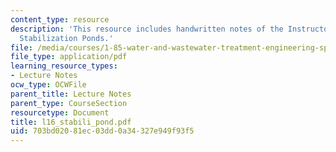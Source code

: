 ```yaml
---
content_type: resource
description: 'This resource includes handwritten notes of the Instructor on the topic:
  Stabilization Ponds.'
file: /media/courses/1-85-water-and-wastewater-treatment-engineering-spring-2006/703bd02081ec03dd0a34327e949f93f5_l16_stabili_pond.pdf
file_type: application/pdf
learning_resource_types:
- Lecture Notes
ocw_type: OCWFile
parent_title: Lecture Notes
parent_type: CourseSection
resourcetype: Document
title: l16_stabili_pond.pdf
uid: 703bd020-81ec-03dd-0a34-327e949f93f5
---
```


